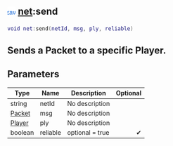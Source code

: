 ## ![server](.gitbook/assets/server.png) [net](./home/net):send

```lua
void net:send(netId, msg, ply, reliable)
```

Sends a Packet to a specific Player.
------
## Parameters

| Type   | Name | Description | Optional |
| ------ | ---- | ----------- | -------: |
| string | netId | No description |  |
| [Packet](./home/Packet) | msg | No description |  |
| [Player](./home/Player) | ply | No description |  |
| boolean | reliable | optional = true | ✔ |

